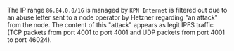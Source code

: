 The IP range `86.84.0.0/16` is managed by `KPN Internet`  is filtered out due to 
an abuse letter sent to a node operator by Hetzner regarding "an attack" from the node.
The content of this "attack" appears as legit IPFS traffic 
(TCP packets from port 4001 to port 4001 and UDP packets from port 4001 to port 46024).
